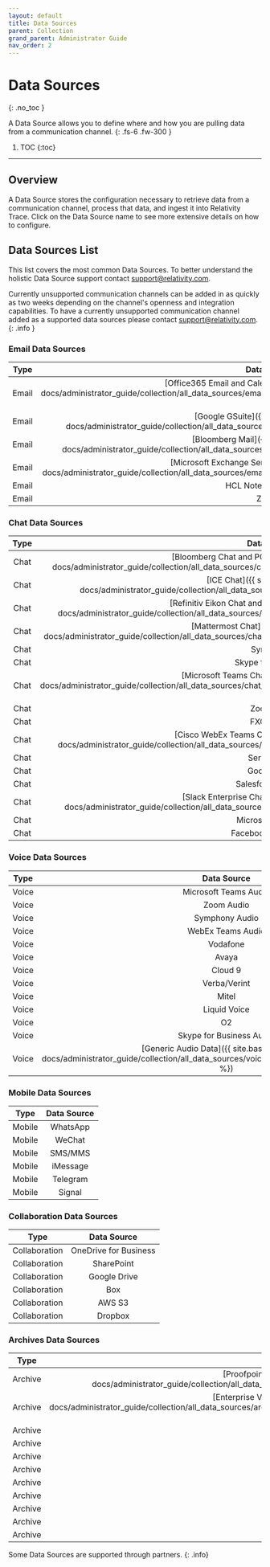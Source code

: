 ```yaml
---
layout: default
title: Data Sources
parent: Collection
grand_parent: Administrator Guide
nav_order: 2
---
```


# Data Sources
{: .no_toc }


A Data Source allows you to define where and how you are pulling data from a communication channel.
{: .fs-6 .fw-300 }

1. TOC
{:toc}

---

## Overview
 A Data Source stores the configuration necessary to retrieve data from a communication channel, process that data, and ingest it into Relativity Trace. Click on the Data Source name to see more extensive details on how to configure.

## Data Sources List
This list covers the most common Data Sources. To better understand the holistic Data Source support contact [support@relativity.com](mailto:support@relativity.com).

Currently unsupported communication channels can be added in as quickly as two weeks depending on the channel's openness and integration capabilities. To have a currently unsupported communication channel added as a supported data sources please contact [support@relativity.com](mailto:support@relativity.com).
{: .info }

### Email Data Sources

| Type  | Data Source      |
|:-------:|:------------------:|
| Email | [Office365 Email and Calendar]({{ site.baseurl }}{% link docs/administrator_guide/collection/all_data_sources/email_data_sources/office_365_email_and_calendar_via_collect.md %}) |
| Email | [Google GSuite]({{ site.baseurl }}{% link docs/administrator_guide/collection/all_data_sources/email_data_sources/google_gsuite_via_collect.md %}) |
| Email | [Bloomberg Mail]({{ site.baseurl }}{% link docs/administrator_guide/collection/all_data_sources/email_data_sources/bloomberg_mail_via_collect.md %}) |
| Email | [Microsoft Exchange Server]({{ site.baseurl }}{% link docs/administrator_guide/collection/all_data_sources/email_data_sources/microsoft_exchange_server_via_verqu.md %}) |
| Email | HCL Notes and Domino |
| Email | Zimbra |

### Chat Data Sources

| Type  | Data Source      |
|:-------:|:------------------:|
| Chat | [Bloomberg Chat and PChat]({{ site.baseurl }}{% link docs/administrator_guide/collection/all_data_sources/chat_data_sources/bloomberg_chat_pchat_via_collect.md %}) |
| Chat | [ICE Chat]({{ site.baseurl }}{% link docs/administrator_guide/collection/all_data_sources/chat_data_sources/ice_chat_via_collect.md %}) |
| Chat | [Refinitiv Eikon Chat and FXT]({{ site.baseurl }}{% link docs/administrator_guide/collection/all_data_sources/chat_data_sources/cisco_webex_teams_via_collect.md %}) |
| Chat | [Mattermost Chat]({{ site.baseurl }}{% link docs/administrator_guide/collection/all_data_sources/chat_data_sources/refinitiv_eikon_chat_and_fxt_via_collect.md %}) |
| Chat | Symphony |
| Chat | Skype for Business |
| Chat | [Microsoft Teams Chat]({{ site.baseurl }}{% link docs/administrator_guide/collection/all_data_sources/chat_data_sources/microsoft_office_365_teams_chat_via_collect.md %}) |
| Chat | Zoom Chat |
| Chat | FXConnect |
| Chat | [Cisco WebEx Teams Chat]({{ site.baseurl }}{% link docs/administrator_guide/collection/all_data_sources/chat_data_sources/cisco_webex_teams_via_collect.md %}) |
| Chat | ServiceNow |
| Chat | Google Chat |
| Chat | Salesforce Chatter |
| Chat | [Slack Enterprise Chat]({{ site.baseurl }}{% link docs/administrator_guide/collection/all_data_sources/chat_data_sources/slack_enterprise_via_collect.md %}) |
| Chat | Microsoft Yammer |
| Chat | Facebook Workplace |

### Voice Data Sources

| Type  | Data Source      |
|:-------:|:------------------:|
| Voice | Microsoft Teams Audio |
| Voice | Zoom Audio |
| Voice | Symphony Audio |
| Voice | WebEx Teams Audio |
| Voice | Vodafone |
| Voice | Avaya |
| Voice | Cloud 9 |
| Voice | Verba/Verint |
| Voice | Mitel |
| Voice | Liquid Voice |
| Voice | O2 |
| Voice | Skype for Business Audio |
| Voice | [Generic Audio Data]({{ site.baseurl }}{% link docs/administrator_guide/collection/all_data_sources/voice_data_sources/generic_audio_data.md %}) |


### Mobile Data Sources

| Type  | Data Source      |
|:-------:|:------------------:|
| Mobile | WhatsApp |
| Mobile | WeChat |
| Mobile | SMS/MMS |
| Mobile | iMessage |
| Mobile | Telegram |
| Mobile | Signal |

### Collaboration Data Sources

| Type  | Data Source      |
|:-------:|:------------------:|
| Collaboration | OneDrive for Business |
| Collaboration | SharePoint |
| Collaboration | Google Drive |
| Collaboration | Box |
| Collaboration | AWS S3 |
| Collaboration | Dropbox |

### Archives Data Sources

| Type | Data Source      |
|:----:|:------------------:|
| Archive | [Proofpoint]({{ site.baseurl }}{% link docs/administrator_guide/collection/all_data_sources/archive_data_sources/proofpoint_via_verqu.md %}) |
| Archive | [Enterprise Vault]({{ site.baseurl }}{% link docs/administrator_guide/collection/all_data_sources/archive_data_sources/veritas_enterprise_vault_on_premises_via_verqu.md %}) |
| Archive | MimeCast |
| Archive | Smarsh |
| Archive | Google Vault |
| Archive | Dell Vault |
| Archive | OpenText |
| Archive | CommVault |
| Archive | Barracuda |
| Archive | Quest |
| Archive | Dell SourceOne |

Some Data Sources are supported through partners.
{: .info}
